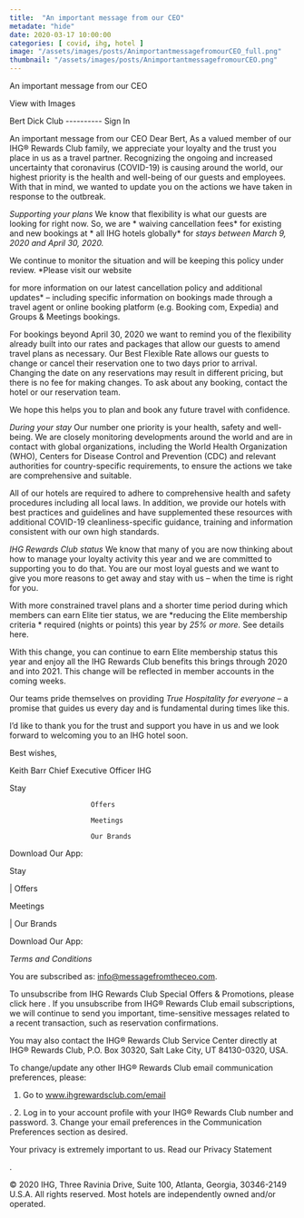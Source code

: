 ```yaml
---
title:  "An important message from our CEO"
metadate: "hide"
date: 2020-03-17 10:00:00
categories: [ covid, ihg, hotel ]
image: "/assets/images/posts/AnimportantmessagefromourCEO_full.png"
thumbnail: "/assets/images/posts/AnimportantmessagefromourCEO.png"
---
```

An important message from our CEO

View with Images



Bert Dick
Club ----------
Sign In



  An important message from our CEO
  Dear Bert,
As a valued member of our IHG® Rewards Club family, we appreciate your
loyalty and the trust you place in us as a travel partner. Recognizing the
ongoing and increased uncertainty that coronavirus (COVID-19) is causing
around the world, our highest priority is the health and well-being of our
guests and employees. With that in mind, we wanted to update you on the
actions we have taken in response to the outbreak.

*Supporting your plans*
We know that flexibility is what our guests are looking for right now. So,
we are * waiving cancellation fees* for existing and new bookings at * all
IHG hotels globally* for *stays between March 9, 2020 and April 30, 2020.*

We continue to monitor the situation and will be keeping this policy under
review. *Please visit our website

for more information on our latest cancellation policy and additional
updates* – including specific information on bookings made through a travel
agent or online booking platform (e.g. Booking com, Expedia) and Groups &
Meetings bookings.

For bookings beyond April 30, 2020 we want to remind you of the flexibility
already built into our rates and packages that allow our guests to amend
travel plans as necessary. Our Best Flexible Rate allows our guests to
change or cancel their reservation one to two days prior to arrival.
Changing the date on any reservations may result in different pricing, but
there is no fee for making changes. To ask about any booking, contact the
hotel or our reservation team.


We hope this helps you to plan and book any future travel with confidence.

*During your stay*
Our number one priority is your health, safety and well-being. We are
closely monitoring developments around the world and are in contact with
global organizations, including the World Health Organization (WHO),
Centers for Disease Control and Prevention (CDC) and relevant authorities
for country-specific requirements, to ensure the actions we take are
comprehensive and suitable.

All of our hotels are required to adhere to comprehensive health and safety
procedures including all local laws. In addition, we provide our hotels
with best practices and guidelines and have supplemented these resources
with additional COVID-19 cleanliness-specific guidance, training and
information consistent with our own high standards.

*IHG Rewards Club status*
We know that many of you are now thinking about how to manage your loyalty
activity this year and we are committed to supporting you to do that. You
are our most loyal guests and we want to give you more reasons to get away
and stay with us – when the time is right for you.

With more constrained travel plans and a shorter time period during which
members can earn Elite tier status, we are *reducing the Elite membership
criteria * required (nights or points) this year by *25% or more.* See
details here.


With this change, you can continue to earn Elite membership status this
year and enjoy all the IHG Rewards Club benefits this brings through 2020
and into 2021. This change will be reflected in member accounts in the
coming weeks.

Our teams pride themselves on providing *True Hospitality for everyone* – a
promise that guides us every day and is fundamental during times like this.

I’d like to thank you for the trust and support you have in us and we look
forward to welcoming you to an IHG hotel soon.

Best wishes,



Keith Barr
Chief Executive Officer
IHG








Stay

                        Offers

                        Meetings

                        Our Brands




Download Our App:






Stay

   |   Offers

Meetings

   |   Our Brands


Download Our App:





































































*Terms and Conditions*





You are subscribed as: info@messagefromtheceo.com.

To unsubscribe from IHG Rewards Club Special Offers & Promotions, please click
here
.
If you unsubscribe from IHG® Rewards Club email subscriptions, we will
continue to send you important, time-sensitive messages related to a recent
transaction, such as reservation confirmations.

You may also contact the IHG® Rewards Club Service Center directly at IHG®
Rewards Club, P.O. Box 30320, Salt Lake City, UT 84130-0320, USA.

To change/update any other IHG® Rewards Club email communication
preferences, please:
1. Go to www.ihgrewardsclub.com/email

.
2. Log in to your account profile with your IHG® Rewards Club number and
password.
3. Change your email preferences in the Communication Preferences section
as desired.

Your privacy is extremely important to us. Read our Privacy Statement

.

© 2020 IHG, Three Ravinia Drive, Suite 100, Atlanta, Georgia, 30346-2149
U.S.A. All rights reserved. Most hotels are independently owned and/or
operated.

